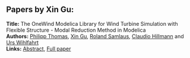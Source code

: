 <h2>Papers by Xin Gu:</h2>
<p>
<b>Title:</b> The OneWind Modelica Library for Wind Turbine Simulation with Flexible Structure - Modal Reduction Method in Modelica<br />
<b>Authors:</b> <a href="../authors/author_307.html">Philipp Thomas</a>, <a href="../authors/author_121.html">Xin Gu</a>, <a href="../authors/author_267.html">Roland Samlaus</a>, <a href="../authors/author_134.html">Claudio Hillmann</a> and <a href="../authors/author_338.html">Urs Wihlfahrt</a><br />
<b>Links:</b> <a href="../abstracts/abstract_99.pdf">Abstract</a>, <a href="../submissions/ECP14096939_ThomasGuSamlausHillmannWihlfahrt.pdf">Full paper</a>
</p>